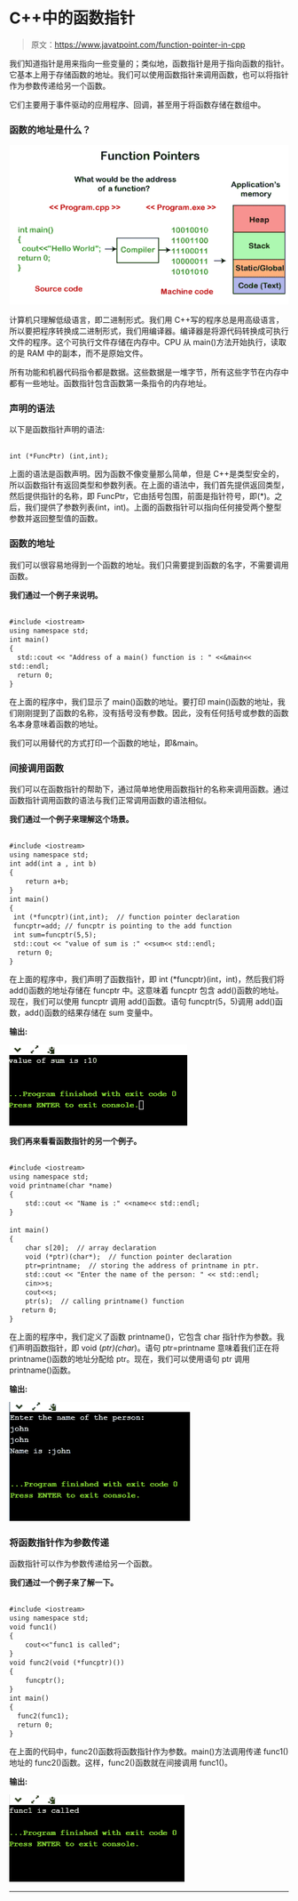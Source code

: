# C++中的函数指针

> 原文：<https://www.javatpoint.com/function-pointer-in-cpp>

我们知道指针是用来指向一些变量的；类似地，函数指针是用于指向函数的指针。它基本上用于存储函数的地址。我们可以使用函数指针来调用函数，也可以将指针作为参数传递给另一个函数。

它们主要用于事件驱动的应用程序、回调，甚至用于将函数存储在数组中。

### 函数的地址是什么？

![Function Pointer in C++](img/787bb9d543af3125d7a1aae8c02b54d5.png)

计算机只理解低级语言，即二进制形式。我们用 C++写的程序总是用高级语言，所以要把程序转换成二进制形式，我们用编译器。编译器是将源代码转换成可执行文件的程序。这个可执行文件存储在内存中。CPU 从 main()方法开始执行，读取的是 RAM 中的副本，而不是原始文件。

所有功能和机器代码指令都是数据。这些数据是一堆字节，所有这些字节在内存中都有一些地址。函数指针包含函数第一条指令的内存地址。

### 声明的语法

以下是函数指针声明的语法:

```

int (*FuncPtr) (int,int);

```

上面的语法是函数声明。因为函数不像变量那么简单，但是 C++是类型安全的，所以函数指针有返回类型和参数列表。在上面的语法中，我们首先提供返回类型，然后提供指针的名称，即 FuncPtr，它由括号包围，前面是指针符号，即(*)。之后，我们提供了参数列表(int，int)。上面的函数指针可以指向任何接受两个整型参数并返回整型值的函数。

### 函数的地址

我们可以很容易地得到一个函数的地址。我们只需要提到函数的名字，不需要调用函数。

**我们通过一个例子来说明。**

```

#include <iostream>
using namespace std;
int main()
{
  std::cout << "Address of a main() function is : " <<&main<< std::endl;
  return 0;
}

```

在上面的程序中，我们显示了 main()函数的地址。要打印 main()函数的地址，我们刚刚提到了函数的名称，没有括号没有参数。因此，没有任何括号或参数的函数名本身意味着函数的地址。

我们可以用替代的方式打印一个函数的地址，即&main。

### 间接调用函数

我们可以在函数指针的帮助下，通过简单地使用函数指针的名称来调用函数。通过函数指针调用函数的语法与我们正常调用函数的语法相似。

**我们通过一个例子来理解这个场景。**

```

#include <iostream>
using namespace std;
int add(int a , int b)
{
    return a+b;
}
int main()
{
 int (*funcptr)(int,int);  // function pointer declaration
 funcptr=add; // funcptr is pointing to the add function
 int sum=funcptr(5,5);
 std::cout << "value of sum is :" <<sum<< std::endl;
  return 0;
}

```

在上面的程序中，我们声明了函数指针，即 int (*funcptr)(int，int)，然后我们将 add()函数的地址存储在 funcptr 中。这意味着 funcptr 包含 add()函数的地址。现在，我们可以使用 funcptr 调用 add()函数。语句 funcptr(5，5)调用 add()函数，add()函数的结果存储在 sum 变量中。

**输出:**

![Function Pointer in C++](img/3c70b14c861964281d72323c3ce28417.png)

**我们再来看看函数指针的另一个例子。**

```

#include <iostream>
using namespace std;
void printname(char *name)
{
    std::cout << "Name is :" <<name<< std::endl;
}

int main()
{
    char s[20];  // array declaration
    void (*ptr)(char*);  // function pointer declaration
    ptr=printname;  // storing the address of printname in ptr.
    std::cout << "Enter the name of the person: " << std::endl;
    cin>>s;
    cout<<s;
    ptr(s);  // calling printname() function
   return 0;
}

```

在上面的程序中，我们定义了函数 printname()，它包含 char 指针作为参数。我们声明函数指针，即 void (*ptr)(char*)。语句 ptr=printname 意味着我们正在将 printname()函数的地址分配给 ptr。现在，我们可以使用语句 ptr 调用 printname()函数。

**输出:**

![Function Pointer in C++](img/62f87fb3164f684353401309654e1b44.png)

### 将函数指针作为参数传递

函数指针可以作为参数传递给另一个函数。

**我们通过一个例子来了解一下。**

```

#include <iostream>
using namespace std;
void func1()
{
    cout<<"func1 is called";
}
void func2(void (*funcptr)())
{
    funcptr();
}
int main()
{
  func2(func1);
  return 0;
}

```

在上面的代码中，func2()函数将函数指针作为参数。main()方法调用传递 func1()地址的 func2()函数。这样，func2()函数就在间接调用 func1()。

**输出:**

![Function Pointer in C++](img/80661f18abdf6077831f8d9eef2041a9.png)

* * *